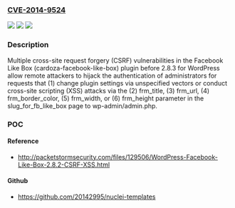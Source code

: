 ### [CVE-2014-9524](https://cve.mitre.org/cgi-bin/cvename.cgi?name=CVE-2014-9524)
![](https://img.shields.io/static/v1?label=Product&message=n%2Fa&color=blue)
![](https://img.shields.io/static/v1?label=Version&message=n%2Fa&color=blue)
![](https://img.shields.io/static/v1?label=Vulnerability&message=n%2Fa&color=brighgreen)

### Description

Multiple cross-site request forgery (CSRF) vulnerabilities in the Facebook Like Box (cardoza-facebook-like-box) plugin before 2.8.3 for WordPress allow remote attackers to hijack the authentication of administrators for requests that (1) change plugin settings via unspecified vectors or conduct cross-site scripting (XSS) attacks via the (2) frm_title, (3) frm_url, (4) frm_border_color, (5) frm_width, or (6) frm_height parameter in the slug_for_fb_like_box page to wp-admin/admin.php.

### POC

#### Reference
- http://packetstormsecurity.com/files/129506/WordPress-Facebook-Like-Box-2.8.2-CSRF-XSS.html

#### Github
- https://github.com/20142995/nuclei-templates

